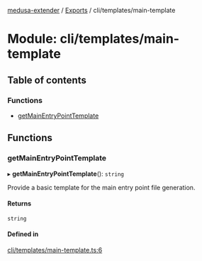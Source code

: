 [medusa-extender](../README.md) / [Exports](../modules.md) / cli/templates/main-template

# Module: cli/templates/main-template

## Table of contents

### Functions

- [getMainEntryPointTemplate](cli_templates_main_template.md#getmainentrypointtemplate)

## Functions

### getMainEntryPointTemplate

▸ **getMainEntryPointTemplate**(): `string`

Provide a basic template for the main entry point file generation.

#### Returns

`string`

#### Defined in

[cli/templates/main-template.ts:6](https://github.com/adrien2p/medusa-extender/blob/03cec4f/src/cli/templates/main-template.ts#L6)
